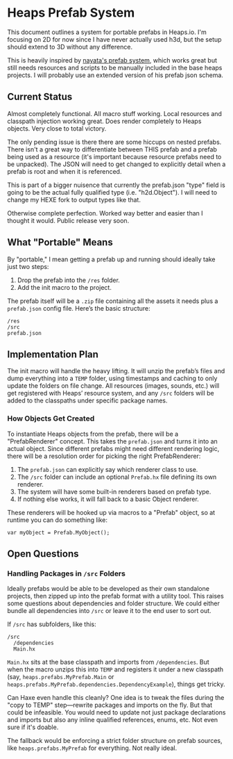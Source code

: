 # Heaps Prefab System

This document outlines a system for portable prefabs in Heaps.io. I'm focusing on 2D for now since I have never actually used h3d, but the setup should extend to 3D without any difference. 

This is heavily inspired by [nayata's prefab system](https://github.com/nayata/prefab), which works great but still needs resources and scripts to be manually included in the base heaps projects. I will probably use an extended version of his prefab json schema. 

## Current Status
Almost completely functional. All macro stuff working. Local resources and classpath injection working great. Does render completely to Heaps objects.  Very close to total victory.

The only pending issue is there there are some hiccups on nested prefabs. There isn't a great way to differentiate between THIS prefab and a prefab being used as a resource (it's important because resource prefabs need to be unpacked). The JSON will need to get changed to explicitly detail when a prefab is root and when it is referenced.

This is part of a bigger nuisence that currently the prefab.json "type" field is going to be the actual fully qualified type (i.e. "h2d.Object"). I will need to change my HEXE fork to output types like that. 

Otherwise complete perfection. Worked way better and easier than I thought it would. Public release very soon.

## What "Portable" Means
By "portable," I mean getting a prefab up and running should ideally take just two steps:
1. Drop the prefab into the `/res` folder.
2. Add the init macro to the project.

The prefab itself will be a `.zip` file containing all the assets it needs plus a `prefab.json` config file. Here’s the basic structure:

```
/res
/src
prefab.json
```

## Implementation Plan
The init macro will handle the heavy lifting. It will unzip the prefab’s files and dump everything into a `TEMP` folder, using timestamps and caching to only update the folders on file change. All resources (images, sounds, etc.) will get registered with Heaps’ resource system, and any `/src` folders will be added to the classpaths under specific package names.

### How Objects Get Created
To instantiate Heaps objects from the prefab, there will be a "PrefabRenderer" concept. This takes the `prefab.json` and turns it into an actual object. Since different prefabs might need different rendering logic, there will be a resolution order for picking the right PrefabRenderer:

1. The `prefab.json` can explicitly say which renderer class to use.
2. The `/src` folder can include an optional `Prefab.hx` file defining its own renderer.
3. The system will have some built-in renderers based on prefab type.
4. If nothing else works, it will fall back to a basic Object renderer.

These renderers will be hooked up via macros to a "Prefab" object, so at runtime you can do something like:

```
var myObject = Prefab.MyObject();
```


## Open Questions

### Handling Packages in `/src` Folders
Ideally prefabs would be able to be developed as their own standalone projects, then zipped up into the prefab format with a utility tool. This raises some questions about dependencies and folder structure. We could either bundle all dependencies into `/src` or leave it to the end user to sort out.

If `/src` has subfolders, like this:

```
/src
  /dependencies
  Main.hx
```

`Main.hx` sits at the base classpath and imports from `/dependencies`. But when the macro unzips this into `TEMP` and registers it under a new classpath (say, `heaps.prefabs.MyPrefab.Main` or `heaps.prefabs.MyPrefab.dependencies.DependencyExample`), things get tricky.

Can Haxe even handle this cleanly? One idea is to tweak the files during the "copy to TEMP" step—rewrite packages and imports on the fly. But that could be infeasible. You would need to update not just package declarations and imports but also any inline qualified references, enums, etc. Not even sure if it's doable.

The fallback would be enforcing a strict folder structure on prefab sources, like `heaps.prefabs.MyPrefab` for everything. Not really ideal.
